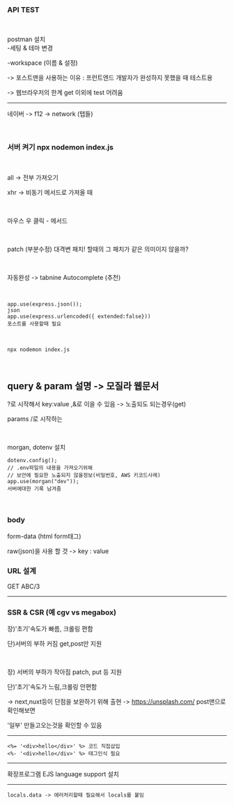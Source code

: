 ### API TEST

<br>

postman 설치
<br>
-세팅 & 테마 변경

-workspace (이름 & 설정)

-> 포스트맨을 사용하는 이유 : 프런트엔드 개발자가 완성하지 못했을 때 테스트용

-> 웹브라우저의 한계 get 이외에 test 어려움



---

네이버 -> f12 -> network (탭들)

<br>

### 서버 켜기 npx nodemon index.js

<br>

all -> 전부 가져오기

xhr -> 비동기 메서드로 가져올 때

<br>

마우스 우 클릭 - 메서드

<br>

patch (부분수정) 대격변 패치! 할때의 그 패치가 같은 의미이지 않을까?

<br>

자동완성 -> tabnine Autocomplete (추천)

<br>

```node
app.use(express.json());
json
app.use(express.urlencoded({ extended:false}))
포스트를 사용할때 필요
```

<br>

```
npx nodemon index.js
```

<br>

## query & param 설명 -> 모질라 웹문서

?로 시작해서 key:value ,&로 이을 수 있음 -> 노출되도 되는경우(get)

params /로 시작하는

<br>

morgan, dotenv 설치 

```
dotenv.config();
// .env파일의 내용을 가져오기위해
// 보안에 필요한 노출되지 않을정보(비밀번호, AWS 키코드사례)
app.use(morgan("dev"));
서버에대한 기록 남겨줌
```

<br>



### body

form-data (html form태그)

raw(json)을 사용 할 것 -> key : value



### URL 설계

GET ABC/3



---

### SSR & CSR  (예 cgv vs megabox)

장)'초기'속도가 빠름, 크롤링 편함

단)서버의 부하 커짐 get,post만 지원

<br>

장) 서버의 부하가 작아짐 patch, put 등 지원

단)'초기'속도가 느림,크롤링 안편함

-> next,nuxt등이 단점을 보완하기 위해 출현 -> https://unsplash.com/ post맨으로 확인해보면

'일부' 만들고오는것을 확인할 수 있음

---

```ejs
<%= '<div>hello</div>' %> 코드 직접삽입
<%- '<div>hello</div>' %> 태그인식 필요 
```

---

확장프로그램 EJS language support 설치

---

```ejs
locals.data -> 에러처리할때 필요해서 locals를 붙임
```

